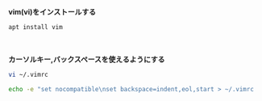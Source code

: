 **vim(vi)をインストールする**
```bash
apt install vim
```
<br>

**カーソルキー,バックスペースを使えるようにする**
```bash
vi ~/.vimrc

echo -e "set nocompatible\nset backspace=indent,eol,start > ~/.vimrc
```
